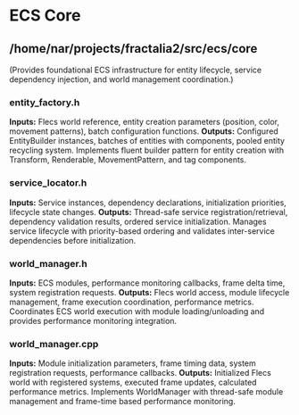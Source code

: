 # ECS Core

## /home/nar/projects/fractalia2/src/ecs/core
(Provides foundational ECS infrastructure for entity lifecycle, service dependency injection, and world management coordination.)

### entity_factory.h
**Inputs:** Flecs world reference, entity creation parameters (position, color, movement patterns), batch configuration functions.
**Outputs:** Configured EntityBuilder instances, batches of entities with components, pooled entity recycling system.
Implements fluent builder pattern for entity creation with Transform, Renderable, MovementPattern, and tag components.

### service_locator.h
**Inputs:** Service instances, dependency declarations, initialization priorities, lifecycle state changes.
**Outputs:** Thread-safe service registration/retrieval, dependency validation results, ordered service initialization.
Manages service lifecycle with priority-based ordering and validates inter-service dependencies before initialization.

### world_manager.h
**Inputs:** ECS modules, performance monitoring callbacks, frame delta time, system registration requests.
**Outputs:** Flecs world access, module lifecycle management, frame execution coordination, performance metrics.
Coordinates ECS world execution with module loading/unloading and provides performance monitoring integration.

### world_manager.cpp
**Inputs:** Module initialization parameters, frame timing data, system registration requests, performance callbacks.
**Outputs:** Initialized Flecs world with registered systems, executed frame updates, calculated performance metrics.
Implements WorldManager with thread-safe module management and frame-time based performance monitoring.